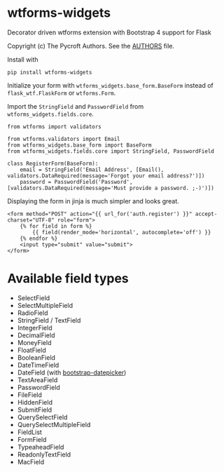 # wtforms-widgets
Decorator driven wtforms extension with Bootstrap 4 support for Flask

Copyright (c) The Pycroft Authors. See the [AUTHORS](https://github.com/agdsn/pycroft/blob/develop/AUTHORS) file.

Install with
```
pip install wtforms-widgets
```

Initialize your form with `wtforms_widgets.base_form.BaseForm` instead of `flask_wtf.FlaskForm` or `wtforms.Form`.

Import the `StringField` and `PasswordField` from `wtforms_widgets.fields.core`.
```
from wtforms import validators

from wtforms.validators import Email
from wtforms_widgets.base_form import BaseForm
from wtforms_widgets.fields.core import StringField, PasswordField

class RegisterForm(BaseForm):
    email = StringField('Email Address', [Email(), validators.DataRequired(message='Forgot your email address?')])
    password = PasswordField('Password', [validators.DataRequired(message='Must provide a password. ;-)')])
```

Displaying the form in jinja is much simpler and looks great.
```
<form method="POST" action="{{ url_for('auth.register') }}" accept-charset="UTF-8" role="form">
    {% for field in form %}
        {{ field(render_mode='horizontal', autocomplete='off') }}
    {% endfor %}
    <input type="submit" value="submit">
</form>
```

# Available field types

- SelectField
- SelectMultipleField
- RadioField
- StringField / TextField
- IntegerField
- DecimalField
- MoneyField
- FloatField
- BooleanField
- DateTimeField
- DateField (with [bootstrap-datepicker](https://www.npmjs.com/package/bootstrap-datepicker))
- TextAreaField
- PasswordField
- FileField
- HiddenField
- SubmitField
- QuerySelectField
- QuerySelectMultipleField
- FieldList
- FormField
- TypeaheadField
- ReadonlyTextField
- MacField
